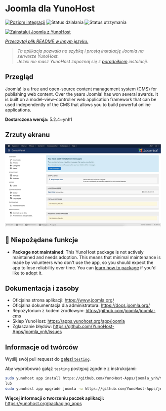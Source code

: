 <!--
To README zostało automatycznie wygenerowane przez <https://github.com/YunoHost/apps/tree/master/tools/readme_generator>
Nie powinno być ono edytowane ręcznie.
-->

# Joomla dla YunoHost

[![Poziom integracji](https://apps.yunohost.org/badge/integration/joomla)](https://ci-apps.yunohost.org/ci/apps/joomla/)
![Status działania](https://apps.yunohost.org/badge/state/joomla)
![Status utrzymania](https://apps.yunohost.org/badge/maintained/joomla)

[![Zainstaluj Joomla z YunoHost](https://install-app.yunohost.org/install-with-yunohost.svg)](https://install-app.yunohost.org/?app=joomla)

*[Przeczytaj plik README w innym języku.](./ALL_README.md)*

> *Ta aplikacja pozwala na szybką i prostą instalację Joomla na serwerze YunoHost.*  
> *Jeżeli nie masz YunoHost zapoznaj się z [poradnikiem](https://yunohost.org/install) instalacji.*

## Przegląd

Joomla! is a free and open-source content management system (CMS) for publishing web content. Over the years Joomla! has won several awards. It is built on a model–view–controller web application framework that can be used independently of the CMS that allows you to build powerful online applications.


**Dostarczona wersja:** 5.2.4~ynh1

## Zrzuty ekranu

![Zrzut ekranu z Joomla](./doc/screenshots/screenshot.jpg)

## :red_circle: Niepożądane funkcje

- **Package not maintained**: This YunoHost package is not actively maintained and needs adoption. This means that minimal maintenance is made by volunteers who don't use the app, so you should expect the app to lose reliability over time. You can [learn how to package](https://yunohost.org/packaging_apps_intro) if you'd like to adopt it.

## Dokumentacja i zasoby

- Oficjalna strona aplikacji: <https://www.joomla.org/>
- Oficjalna dokumentacja dla administratora: <https://docs.joomla.org/>
- Repozytorium z kodem źródłowym: <https://github.com/joomla/joomla-cms>
- Sklep YunoHost: <https://apps.yunohost.org/app/joomla>
- Zgłaszanie błędów: <https://github.com/YunoHost-Apps/joomla_ynh/issues>

## Informacje od twórców

Wyślij swój pull request do [gałęzi `testing`](https://github.com/YunoHost-Apps/joomla_ynh/tree/testing).

Aby wypróbować gałąź `testing` postępuj zgodnie z instrukcjami:

```bash
sudo yunohost app install https://github.com/YunoHost-Apps/joomla_ynh/tree/testing --debug
lub
sudo yunohost app upgrade joomla -u https://github.com/YunoHost-Apps/joomla_ynh/tree/testing --debug
```

**Więcej informacji o tworzeniu paczek aplikacji:** <https://yunohost.org/packaging_apps>
